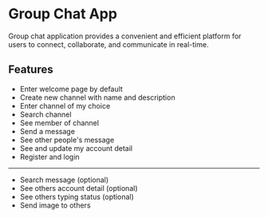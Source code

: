 # Group Chat App

Group chat application provides a convenient and efficient platform for users to connect, collaborate, and communicate in real-time.

## Features

- Enter welcome page by default
- Create new channel with name and description
- Enter channel of my choice
- Search channel
- See member of channel
- Send a message
- See other people's message
- See and update my account detail
- Register and login

---

- Search message (optional)
- See others account detail (optional)
- See others typing status (optional)
- Send image to others
